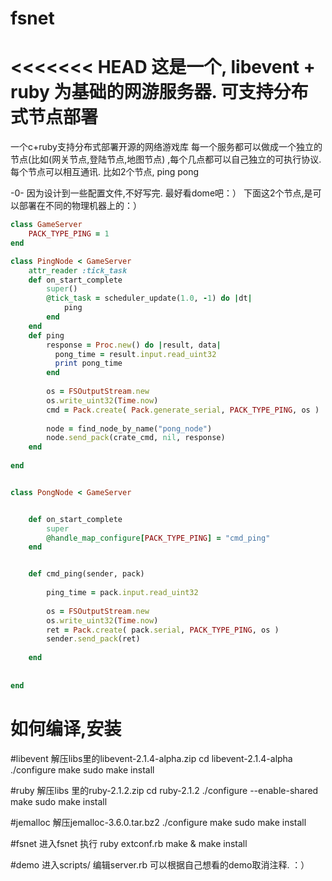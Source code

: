 fsnet
=====

<<<<<<< HEAD
这是一个, libevent + ruby 为基础的网游服务器. 可支持分布式节点部署
=======
一个c+ruby支持分布式部署开源的网络游戏库
每一个服务都可以做成一个独立的节点(比如(网关节点,登陆节点,地图节点) ,每个几点都可以自己独立的可执行协议.
每个节点可以相互通讯. 比如2个节点, ping pong

-0- 因为设计到一些配置文件,不好写完. 最好看dome吧：）
下面这2个节点,是可以部署在不同的物理机器上的：）


``` ruby
class GameServer
	PACK_TYPE_PING = 1
end

class PingNode < GameServer
	attr_reader :tick_task
	def on_start_complete
		super()
		@tick_task = scheduler_update(1.0, -1) do |dt|
			ping
		end
	end
	def ping
		response = Proc.new() do |result, data|
		  pong_time = result.input.read_uint32
		  print pong_time
		end
		
		os = FSOutputStream.new
		os.write_uint32(Time.now)
		cmd = Pack.create( Pack.generate_serial, PACK_TYPE_PING, os )
		
		node = find_node_by_name("pong_node")
		node.send_pack(crate_cmd, nil, response)
	end
	
end


class PongNode < GameServer


	def on_start_complete
		super
		@handle_map_configure[PACK_TYPE_PING] = "cmd_ping"
	end


	def cmd_ping(sender, pack)
		
		ping_time = pack.input.read_uint32
		
		os = FSOutputStream.new
		os.write_uint32(Time.now)
		ret = Pack.create( pack.serial, PACK_TYPE_PING, os )
		sender.send_pack(ret)
			
	end
	
	
end

``` 




# 如何编译,安装

#libevent
解压libs里的libevent-2.1.4-alpha.zip
cd libevent-2.1.4-alpha
./configure 
make
sudo make install

#ruby
解压libs 里的ruby-2.1.2.zip 
cd ruby-2.1.2
./configure --enable-shared
make
sudo make install

#jemalloc
解压jemalloc-3.6.0.tar.bz2
./configure
make
sudo make install

#fsnet
进入fsnet
执行
ruby extconf.rb
make & make install


#demo
进入scripts/ 
编辑server.rb
可以根据自己想看的demo取消注释. ：）

